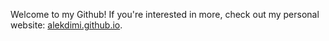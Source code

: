 Welcome to my Github! If you're interested in more, check out my personal website: [alekdimi.github.io](https://alekdimi.github.io).